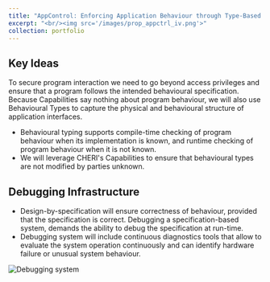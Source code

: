 ```yaml
---
title: "AppControl: Enforcing Application Behaviour through Type-Based Constraints"
excerpt: "<br/><img src='/images/prop_appctrl_iv.png'>"
collection: portfolio
---
```


## Key Ideas
To secure program interaction we need to go beyond access privileges and ensure that a program follows the intended behavioural specification. Because Capabilities say nothing about program behaviour, we will also use Behavioural Types to capture the physical and behavioural structure of application interfaces.
- Behavioural typing supports compile-time checking of program behaviour when its implementation is known, and runtime checking of program behaviour when it is not known. 
- We will leverage CHERI's Capabilities to ensure that behavioural types are not modified by parties unknown.

## Debugging Infrastructure
- Design-by-specification will ensure correctness of behaviour, provided that the specification is correct. Debugging a specification-based system, demands the ability to debug the specification at run-time.
- Debugging system will include continuous diagnostics tools that allow to evaluate the system operation continuously and can identify hardware failure or unusual system behaviour.

![Debugging system]('/images/prop_appctrl_b.png')